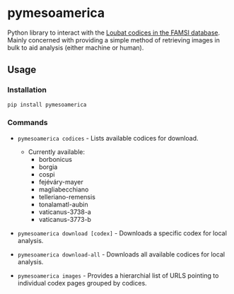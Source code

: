 # pymesoamerica

Python library to interact with the [Loubat codices in the FAMSI database](http://www.famsi.org/research/loubat/). Mainly concerned with providing a simple method of retrieving images in bulk to aid analysis (either machine or human).

## Usage

### Installation

```bash
pip install pymesoamerica
``` 

### Commands

 - `pymesoamerica codices` - Lists available codices for download.
   - Currently available:
     - borbonicus
     - borgia
     - cospi
     - fejéváry-mayer
     - magliabecchiano
     - telleriano-remensis
     - tonalamatl-aubin
     - vaticanus-3738-a
     - vaticanus-3773-b

 - `pymesoamerica download [codex]` - Downloads a specific codex for local analysis.

 - `pymesoamerica download-all` - Downloads all available codices for local analysis.

 - `pymesoamerica images` - Provides a hierarchial list of URLS pointing to individual codex pages grouped by codices.